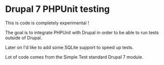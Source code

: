 Drupal 7 PHPUnit testing
========================

This is code is completely experimental !

The goal is to integrate PHPUnit with Drupal in order to be able to run tests
outside of Drupal.

Later on I'd like to add some SQLite support to speed up tests.

Lot of code comes from the Simple Test standard Drupal 7 module.